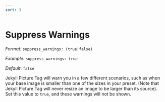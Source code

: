 ```yaml
---
sort: 3
---
```


# Suppress Warnings

*Format:* `suppress_warnings: (true|false)`

*Example:* `suppress_warnings: true`

*Default*: `false`

Jekyll Picture Tag will warn you in a few different scenarios, such as when your
base image is smaller than one of the sizes in your preset. (Note that Jekyll
Picture Tag will never resize an image to be larger than its source). Set this
value to `true`, and these warnings will not be shown.
